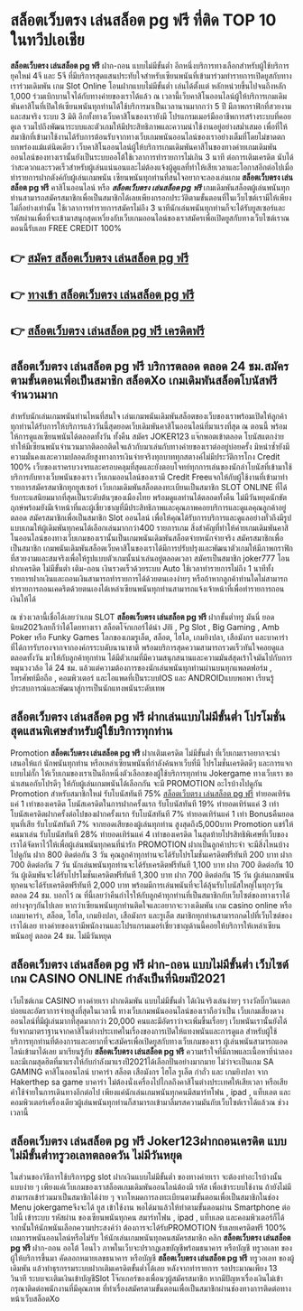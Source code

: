 # สล็อตเว็บตรง เล่นสล็อต pg ฟรี  ที่ติด TOP 10 ในทวีปเอเชีย

**สล็อตเว็บตรง เล่นสล็อต pg ฟรี** ฝาก-ถอน แบบไม่มีขั้นต่ำ  อีกหนึ่งบริการทางเลือกสำหรับผู้ใช้บริการยุคใหม่ 4จี และ 5จี ที่มีบริการสุดแสนประทับใจสำหรับเซียนพนันที่เข้ามาร่วมทำรายการเปิดยูสกับทางเราร่วมเดิมพัน เกม Slot Online โอนฝากแบบไม่มีขั้นต่ำ เล่นได้ตั้งแต่ หลักหน่วยขึ้นไปจนถึงหลัก 1,000 ร่วมเบิกบานใจได้กับทางค่ายของเราได้แล้ว ณ เวลานี้เว็บคาสิโนออนไลน์ผู้ให้บริการเกมเดิมพันคาสิโนที่เปิดให้เซียนพนันทุกท่านได้ใช้บริการมาเป็นเวลานานมากกว่า 5 ปี มีภาพกราฟิกที่สวยงามและสมจริง ระบบ 3 มิติ
อีกทั้งทางเว็บคาสิโนของเรายังมี โปรแกรมเมอร์มืออาชีพการสร้างระบบที่คอยดูเล  รวมไปถึงพัฒนาระบบและตัวเกมให้มีประสิทธิภาพและความน่าใช้งานอยู่อย่างสม่ำเสมอ เพื่อที่ให้สมาชิกที่เข้ามาใช้งานได้รับการต้อนรับจากทางเว็บเกมพนันออนไลน์ของเราอย่างเต็มที่โดยไม่ขาดตกบกพร่องแม้แต่นิดเดียว เว็บคาสิโนออนไลน์ผู้ให้บริการเกมเดิมพันคาสิโนของทางค่ายเกมเดิมพันออนไลน์ของทางเรานั้นยังเป็นระบบออโต้ใช้เวลาการทำรายการไม่เกิน 3 นาที ต่อการเติมเครดิต นับได้ว่าสะดวกและรวดเร็วสำหรับผู้เล่นแน่นอนและไม่ต้องแจ้งผู้ดูแลที่ทำให้เสียเวลาและโอกาสอีกต่อไปเมื่อทำรายการฝากตังค์กับผู้เล่นเกมพนัน
เซียนพนันทุกท่านที่สนใจอยากจะลองเล่นเกม **สล็อตเว็บตรง เล่นสล็อต pg ฟรี** คาสิโนออนไลน์ หรือ ***สล็อตเว็บตรง เล่นสล็อต pg ฟรี*** เกมเดิมพันสล็อตผู้เล่นพนันทุกท่านสามารถสมัครสมาชิกเพื่อเป็นสมาชิกได้เลยเพียงกรอกประวัติตามขั้นตอนที่ในเว็บไซต์เรามีให้เพียงไม่กี่อย่างเท่านั้น ใช้เวลาการทำรายการสมัครไม่ถึง 3 นาทีนักเล่นพนันทุกท่านก็จะได้รับยูสเซอร์และรหัสผ่านเพื่อที่จะเข้ามาสนุกสุดเหวี่ยงกับเว็บเกมออนไลน์ของเราสมัครเพื่อเปิดยูสกับทางเว็บไซต์เราณ ตอนนี้รับเลย FREE CREDIT 100%

## 👉 [สมัคร สล็อตเว็บตรง เล่นสล็อต pg ฟรี](https://archa888.com/)
## 👉 [ทางเข้า สล็อตเว็บตรง เล่นสล็อต pg ฟรี](https://archa888.com/)
## 👉 [สล็อตเว็บตรง เล่นสล็อต pg ฟรี เครดิตฟรี](https://archa888.com/)

## สล็อตเว็บตรง เล่นสล็อต pg ฟรี บริการตลอด ตลอด 24 ชม.สมัครตามขั้นตอนเพื่อเป็นสมาชิก สล็อตXo เกมเดิมพันสล็อตโบนัสฟรีจำนวนมาก

สำหรับนักเล่นเกมพนันท่านไหนที่สนใจ เล่นเกมพนันเดิมพันสล็อตของเว็บของเราพร้อมเปิดให้ลูกค้าทุกท่านได้รับการให้บริการแล้ววันนี้สุดยอดเว็บเดิมพันคาสิโนออนไลน์ที่มาแรงที่สุด ณ ตอนนี้ พร้อมให้การดูแลเซียนพนันได้ตลอดทั้งวัน ทั้งคืน สมัคร JOKER123 แจ๊กพอตเข้าตลอด โบนัสแตกง่าย ทำให้มีเซียนพนันจำนวนมากติดอกติดใจแล้วกับมาเล่นกับทางค่ายของเราต่ออยู่บ่อยครั้ง มิหนำซ้ำยังมีความมั่นคงและความปลอดภัยสูงทางการเงินจ่ายจริงทุกบาททุกสตางค์ไม่มีประวัติการโกง Credit 100% เว็บของเราครบวงจรและครอบคลุมที่สุดและยังตอบโจทย์ทุกการเล่นของนักล่าโบนัสที่เข้ามาใช้บริการกับทางเว็บพนันของเรา
เว็บเกมออนไลน์ของเรามี Credit Freeแจกให้กับผู้ใช้งานที่เข้ามาทำรายการสมัครสมาชิกทุกยูสเซอร์ เว็บเกมเดิมพันสล็อตลงทะเบียนเป็นสมาชิก SLOT ONLINE ที่ได้รับกระแสนิยมมากที่สุดเป็นระดับต้นๆของเมืองไทย พร้อมดูแลท่านได้ตลอดทั้งคืน ไม่มีวันหยุดนักขัตฤกษ์พร้อมยังมีเจ้าหน้าที่และผู้เชี่ยวชาญที่มีประสิทธิภาพและคุณภาพคอยบริการและดูแลคุณลูกค้าอยู่ตลอด สมัครสมาชิกเพื่อเป็นสมาชิก Slot ออนไลน์ เพื่อให้คุณได้รับการบริการและดูแลอย่างทั่วถึงมีรูปแบบเกมให้ผู้เดิมพันทุกคนได้เลือกเล่นมากกว่า400 รายการเกม
สิ่งสำคัญที่ทำให้ค่ายเกมเดิมพันคาสิโนออนไลน์ของทางเว็บเกมของเรานั้นเป็นเกมพนันเดิมพันสล็อตจ่ายหนักจ่ายจริง สมัครสมาชิกเพื่อเป็นสมาชิก  เกมพนันเดิมพันสล็อตเว็บคาสิโนของเราได้มีการปรับปรุงและพัฒนาตัวเกมให้มีภาพกราฟิกที่สวยงามและสมจริงเพื่อให้รูปแบบตัวเกมนั้นน่าเล่นอยู่ตลอดเวลา สมัครเป็นสมาชิก joker777 โอนฝากเครดิต ไม่มีขั้นต่ำ เติม-ถอน เงินรวดเร็วด้วยระบบ Auto ใช้เวลาทำรายการไม่ถึง 1 นาทีทั้งรายการฝากเงินและถอนเงินสามารถทำรายการได้ด้วยตนเองง่ายๆ หรือถ้าหากลูกค้าท่านใดไม่สามารถทำรายการถอนเคดริตด้วยตนเองได้เหล่าเซียนพนันทุกท่านสามารถแจ้งเจ้าหน้าที่เพื่อทำรายการถอนเงินให้ได้

ณ ช่วงเวลานี้เชื่อได้เลยว่าเกม SLOT **สล็อตเว็บตรง เล่นสล็อต pg ฟรี** ฝากขั้นต่ำทรู มันนี่ ยอดนิยม2021เลยก็ว่าได้โดยทางเรา สล็อตโจ๊กเกอร์ได้นำ  Jili , Pg Slot , Big Gaming , Amb Poker หรือ Funky Games โลกของเกมรูเล็ต, สล็อต, ไฮโล, เกมยิงปลา, เสือมังกร และบาคาร่า ที่ได้การรับรองจากจากองค์กรระบดับนานาชาติ พร้อมบริการสุดความสามารถรวดเร็วทันใจคอยดูแล ตลอดทั้งวัน มาให้กับลูกค้าทุกท่าน ได้มีตัวเกมที่มีความสนุกสนานและความมันส์สุดเร้าใจมันไปกับการหมุนวงวล้อ ได้ 24 ชม. แล้วแต่ความต้องการของนักเล่นพนันทุกท่านผ่านบนทุกแพลตฟอร์ม , โทรศัพท์มือถือ , คอมพิวเตอร์ และไอแพดที่เป็นระบบIOS และ ANDROIDแบบพกพา เรียนรู้ประสบการณ์และพัฒนาสู่การเป็นนักแทงพนันระดับเทพ

## สล็อตเว็บตรง เล่นสล็อต pg ฟรี ฝากเล่นแบบไม่มีขั้นต่ำ โปรโมชั่นสุดแสนพิเศษสำหรับผู้ใช้บริการทุกท่าน

 Promotion  **สล็อตเว็บตรง เล่นสล็อต pg ฟรี** ฝากเติมเครดิต ไม่มีขั้นต่ำ ที่เว็บเกมเราอยากจะนำเสนอให้แก่  นักพนันทุกท่าน หรือเหล่าเซียนพนันที่กำลังค้นหาเว็บที่มี โปรโมชั่นเครดิตดีๆ และการแจกแบบไม่กั๊ก ให้เว็บเกมของเราเป็นอีกหนึ่งตัวเลือกของผู้ใช้บริการทุกท่าน Jokergame ทางเว็บเรา ขอนำเสนอกับโปรดีๆ ให้กับผู้เล่นเกมพนันได้เลือกกัน จะมี PROMOTION อะไรบ้างไปดูกัน
 Promotion สำหรับสมาชิกใหม่ รับโบนัสทันที 75% [สล็อตเว็บตรง เล่นสล็อต pg ฟรี](https://archa888.com/) ทำยอดเทิร์นแค่ 1 เท่าของเครดิต
โบนัสเครดิตในการฝากครั้งแรก รับโบนัสทันที 19% ทำยอดเทิร์นแค่ 3 เท่า
โบนัสเครดิตฝากครั้งต่อไปของฝากครั้งแรก รับโบนัสทันที 7% ทำยอดเทิร์นแค่ 1 เท่า
Bonusคืนยอดทุนที่เสีย รับโบนัสทันที 7% จากยอดเสียของผู้เล่นทุกท่าน สูงสุดถึง5,000บาท
 Promotion แชร์ให้คนมาเล่น รับโบนัสทันที 28% ทำยอดเทิร์นแค่ 4 เท่าของเครดิต
ในสุดท้ายโปรสิทธิพิเศษที่เว็บของเราได้จัดหาไว้ให้เพื่อผู้เล่นพนันทุกคนที่น่ารัก  PROMOTION ฝากเป็นลูกค้าประจำ จะมีสิ่งไหนบ้างไปดูกัน
ฝาก 800 ติดต่อกัน 3 วัน คุณลูกค้าทุกท่านจะได้รับโปรโมชั่นเครดิตฟรีทันที 200 บาท
ฝาก 700 ติดต่อกัน 7 วัน นักเล่นพนันทุกท่านจะได้รับเครดิตฟรีทันที 1,100 บาท
ฝาก 700 ติดต่อกัน 10 วัน ผู้เดิมพันจะได้รับโปรโมชั่นเครดิตฟรีทันที 1,300 บาท
ฝาก 700 ติดต่อกัน 15 วัน ผู้เล่นเกมพนันทุกคนจะได้รับเครดิตฟรีทันที 2,000 บาท
พร้อมมีการเล่นพนันที่จะได้ลุ้นรับโบนัสใหญ่ในทุกๆวัน ตลอด 24 ชม. บอกไว้ ณ ที่นี้เลยว่าคืนกำไรให้กับลูกค้าทุกท่านที่เป็นสมาชิกกับเว็บไซต์ของทางเราได้อย่างจุกๆกันไปเลย หากว่าเซียนพนันทุกท่านติดใจและอยากจะวางเดิมพัน เกม casino online หรือเกมบาคาร่า, สล็อต, ไฮโล, เกมยิงปลา, เสือมังกร และรูเล็ต สมาชิกทุกท่านสามารถกดไปที่เว็บไซต์ของเราได้เลย ทางค่ายของเรามีพนักงานและโปรแกรมเมอร์เชี่ยวชาญด้านนี้คอยให้บริการให้เหล่าเซียนพนันอยู่ ตลอด 24 ชม. ไม่มีวันหยุด

## สล็อตเว็บตรง เล่นสล็อต pg ฟรี ฝาก-ถอน แบบไม่มีขั้นต่ำ  เว็บไซต์เกม CASINO ONLINE กำลังเป็นที่นิยมปี2021

เว็บไซต์เกม CASINO ทางค่ายเรา ฝากเดิมพัน แบบไม่มีขั้นต่ำ ได้เงินจริงเล่นง่ายๆ รางวัลบิ๊กวินแตกบ่อยและอัตราการจ่ายสูงที่สุดในเวลานี้ ทางเว็บเกมพนันออนไลน์ของเราถือว่าเป็น เว็บเกมเสี่ยงดวงออนไลน์ที่มีผู้เล่นมากที่สุดมากกว่า 20,000 คนและมีอัตราว่าจะเพิ่มขึ้นเรื่อยๆ เว็บพนันเรานั้นยังได้รับจากมาตราฐานจากคาสิโนต่างประเทศในเรื่องของการเปิดให้แทงพนันและการดูแล สำหรับผู้ใช้บริการทุกท่านที่ต้องการและอยากที่จะสมัครเพื่อเปิดยูสกับทางเว็บเกมของเรา ผู้เล่นพนันสามารถแอดไลน์เข้ามาได้เลย
	มาเรียนรู้กับ **สล็อตเว็บตรง เล่นสล็อต pg ฟรี** ความเร้าใจที่มีภาพและเนื้อหาที่น่าลอง และมีเกมสุดฮิตที่มาแรงให้กับกำลังมาแรงปี2021ได้เลือกปั่นอย่างมากมาย  ไม่ว่าจะเป็นเกม SA GAMING คาสิโนออนไลน์ บาคาร่า สล็อต เสือมังกร ไฮโล รูเล็ต กำถั่ว และ เกมยิงปลา จาก Hakerthep sa game บาคาร่า ไม่ต้องนั่งเครื่องไปไกลถึงคาสิโนต่างประเทศให้เสียเวลา หรือเสียค่าใช้จ่ายในการเดินทางอีกต่อไป เพียงแค่นักเล่นเกมพนันทุกคนมีสมาร์ทโฟน , ipad , แท็บเลต และคอมพิวเตอร์เครื่องเดียวผู้เล่นพนันทุกท่านก็สามารถเข้ามาลิ้มรสความมันกับเว็บไซต์เราได้แล้วณ ช่วงเวลานี้

## สล็อตเว็บตรง เล่นสล็อต pg ฟรี Joker123ฝากถอนเครดิต แบบไม่มีขั้นต่ำทรูวอเลทตลอดวัน ไม่มีวันหยุด

ในส่วนของวิธีการใช้บริการpg slot ฝากเงินแบบไม่มีขั้นต่ำ ของทางค่ายเรา จะต้องทำอะไรบ้างนั้น แบบง่าย ๆ เพียงแค่เว็บเกมของเราสล็อตเกมเดิมพันออนไลน์ต้องมี รหัส เพื่อเข้าระบบใช้งาน ถ้ายังไม่มีสามารถเข้าร่วมมาเป็นสมาชิกได้ง่าย ๆ จากโหมดการลงทะเบียนตามขั้นตอนเพื่อเป็นสมาชิกในช่อง Menu jokergameจึงจะได้ ยูส เข้าใช้งาน พอได้มาแล้วให้ทำตามขั้นตอนผ่าน Smartphone ต่อไปนี้
เข้าระบบ รหัสผ่าน  ของเซียนพนันทุกคน สมาร์ทโฟน , ipad , แท็บเลต และคอมพิวเตอร์ก็ได้
จากนั้นให้นักพนันเลือกความประสงค์ว่า ต้องการจะได้รับPROMOTION รับเลยเครดิตฟรี 100% เกมการพนันออนไลน์หรือไม่รับ
ให้นักเล่นเกมพนันทุกคนสมัครสมาชิก คลิก **สล็อตเว็บตรง เล่นสล็อต pg ฟรี** ฝาก-ถอน ออโต้ โอนไว ภาพในเว็บจะปรากฏเลขบัญชีพร้อมธนาคาร หรือบัญชี ทรูวอเลท ของผู้ให้บริการขึ้นมา
คัดลอกหมายเลขธนาคาร หรือบัญชี **สล็อตเว็บตรง เล่นสล็อต pg ฟรี** ทรูวอเลท ของผู้เดิมพัน แล้วทำธุรกรรมระบบฝากเติมเครดิตขั้นต่ำได้เลย
หลังจากทำรายการ รอประมาณเพียง 13 วินาที ระบบจะเติมเงินเข้าบัญชีSlot โจ๊กเกอร์ของเพื่อนๆผู้สมัครสมาชิก
หากมีปัญหาเรื่องเงินไม่เข้า กรุณาติดต่อพนักงานที่มีคุณภาพ ที่ทำเรื่องสมัครตามขั้นตอนเพื่อเป็นสมาชิกผ่านช่องทางการติดต่อทางหน้าเว็บสล็อตXo


